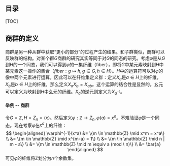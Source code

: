 ## 目录

[TOC]



## 商群的定义

商群是另一种从群中获取“更小的部分”的过程产生的结果。和子群类似，商群可以反映群的结构。对某个群$G$商群的研究其实等同于对$G$的同态的研究。考虑$\varphi$是从$G$到$H$的一个同态，我们可以得到$\varphi$的一集纤维（fiber），即将$G$中某元素映射到$H$中某元素这一操作的集合（$fiber: g \mapsto h, g \in G, h \in H$）。$H$中的运算符可以对$\varphi$的像中两个元素进行运算，因此可以在纤维集定义群：定义$X_a$是$a \in H$上的纤维，$X_b$是$b \in H$上的纤维，那么定义$X_aX_b = X_{ab}$。这个运算的结合性是显然的。幺元可以定义为映射到$H$中幺元的纤维。$X_a$的逆元则定义为$X_{a^{-1}}$。



#### 举例 -- 商群

令$G = \mathbb{Z}, H = Z_n = \langle x \rangle$。然后定义$\varphi: \mathbb{Z} \rightarrow Z_n, \varphi(a) = x^a$。不难验证$\varphi$是一个同态。现在考察$\varphi$在$x^a$上的纤维：
$$
\begin{aligned}
\varphi^{-1}(x^a) 
&=  \{m \in \mathbb{Z} \mid x^m = x^a\} \\
&= \{m \in \mathbb{Z} \mid x^{m-a} = 1\} \\
&= \{m \in \mathbb{Z} \mid n | m - a\} \\
&= \{m \in \mathbb{Z} \mid m \equiv a (mod \ n)\} \\
&= \bar{a}
\end{aligned}
$$
可见$\varphi$的纤维将$\mathbb{Z}$划分为$n$个余数集。